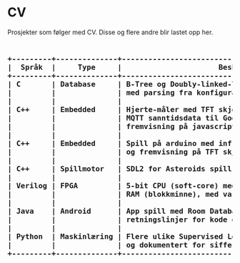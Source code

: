 # CV

Prosjekter som følger med CV. Disse og flere andre blir lastet opp her.
<nowrap>
<h3>
<pre style="font-size:100% !important;">
<nowrap>
+---------+--------------+-------------------------------------------------------+
|  Språk  |     Type     |                      Beskrivelse                      |
+---------+--------------+-------------------------------------------------------+
| C       | Database     | B-Tree og Doubly-linked-list implementasjon,          |
|         |              | med parsing fra konfigurasjonsfil.                    |
|         |              |                                                       |
| C++     | Embedded     | Hjerte-måler med TFT skjerm/SPI kommunikasjon,        |
|         |              | MQTT sanntidsdata til Google Cloud/FireBase og        |
|         |              | fremvisning på javascript webside.                    |
|         |              |                                                       |
| C++     | Embedded     | Spill på arduino med infrarød sensor, fjernkontroll   |
|         |              | og fremvisning på TFT skjerm med bruk av SD kort.     |
|         |              |                                                       |
| C++     | Spillmotor   | SDL2 for Asteroids spill.                             |
|         |              |                                                       |
| Verilog | FPGA         | 5-bit CPU (soft-core) med ROM for instruksjoner,      |
|         |              | RAM (blokkminne), med variabel bit lengde.            |
|         |              |                                                       |
| Java    | Android      | App spill med Room Database / SQL, fulgt Google       |
|         |              | retningslinjer for kode og utvikling.                 |
|         |              |                                                       |
| Python  | Maskinlæring | Flere ulike Supervised Learning algoritmer testet     |
|         |              | og dokumentert for siffergjenkjenning på MNIST data.  |
+---------+--------------+-------------------------------------------------------+
</pre>
